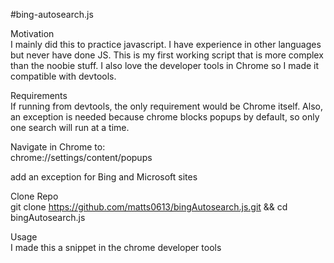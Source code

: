 #bing-autosearch.js<br />

Motivation<br />
I mainly did this to practice javascript. I have experience in other languages but never have done JS. This is my first working script that is more complex than the noobie stuff. I also love the developer tools in Chrome so I made it compatible with devtools. 

Requirements<br />
If running from devtools, the only requirement would be Chrome itself. Also, an exception is needed because chrome blocks popups by default, so only one search will run at a time. 

Navigate in Chrome to:<br />
chrome://settings/content/popups<br />

add an exception for Bing and Microsoft sites<br />

Clone Repo<br />
git clone https://github.com/matts0613/bingAutosearch.js.git && cd bingAutosearch.js<br />

Usage<br />
I made this a snippet in the chrome developer tools 
